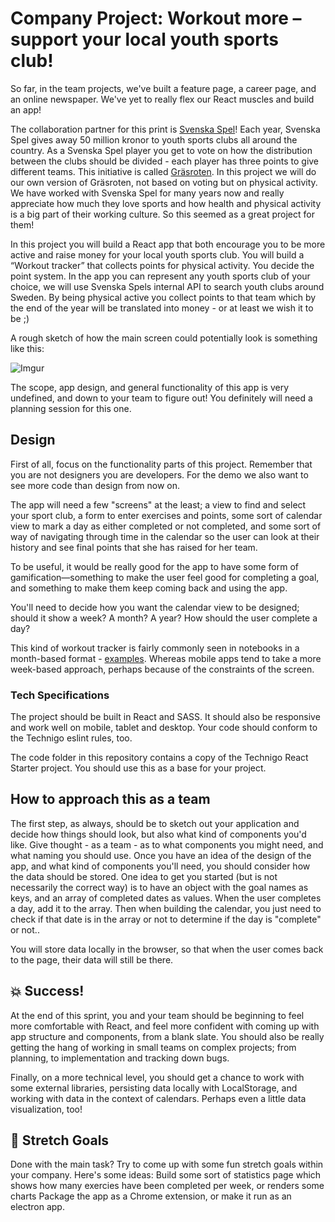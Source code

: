 # Company Project: Workout more – support your local youth sports club!

So far, in the team projects, we've built a feature page, a career page, and an online newspaper. We've yet to really flex our React muscles and build an app!

The collaboration partner for this print is [Svenska Spel](https://karriar.svenskaspel.se/)! Each year, Svenska Spel gives away 50 million kronor to youth sports clubs all around the country. As a Svenska Spel player you get to vote on how the distribution between the clubs should be divided - each player has three points to give different teams. This initiative is called [Gräsroten](https://www.svenskaspel.se/grasroten). In this project we will do our own version of Gräsroten, not based on voting but on physical activity. We have worked with Svenska Spel for many years now and really appreciate how much they love sports and how health and physical activity is a big part of their working culture. So this seemed as a great project for them!

In this project you will build a React app that both encourage you to be more active and raise money for your local youth sports club. You will build a “Workout tracker” that collects points for physical activity. You decide the point system. In the app you can represent any youth sports club of your choice, we will use Svenska Spels internal API to search youth clubs around Sweden. By being physical active you collect points to that team which by the end of the year will be translated into money - or at least we wish it to be ;) 

A rough sketch of how the main screen could potentially look is something like this:

![Imgur](https://i.imgur.com/O4GLtbd.jpg)

The scope, app design, and general functionality of this app is very undefined, and down to your team to figure out! You definitely will need a planning session for this one.


## Design

First of all, focus on the functionality parts of this project. Remember that you are not designers you are developers. For the demo we also want to see more code than design from now on.

The app will need a few "screens" at the least; a view to find and select your sport club, a form to enter exercises and points, some sort of calendar view to mark a day as either completed or not completed, and some sort of way of navigating through time in the calendar so the user can look at their history and see final points that she has raised for her team.

To be useful, it would be really good for the app to have some form of gamification—something to make the user feel good for completing a goal, and something to make them keep coming back and using the app.

You'll need to decide how you want the calendar view to be designed; should it show a week? A month? A year? How should the user complete a day?

This kind of workout tracker is fairly commonly seen in notebooks in a month-based format - [examples](https://www.pinterest.se/search/pins/?q=workout%20tracker&rs=typed&term_meta[]=workout%7Ctyped&term_meta[]=tracker%7Ctyped). Whereas mobile apps tend to take a more week-based approach, perhaps because of the constraints of the screen.

### Tech Specifications

The project should be built in React and SASS. It should also be responsive and work well on mobile, tablet and desktop. Your code should conform to the Technigo eslint rules, too.

The code folder in this repository contains a copy of the Technigo React Starter project. You should use this as a base for your project.

## How to approach this as a team

The first step, as always, should be to sketch out your application and decide how things should look, but also what kind of components you'd like. Give thought - as a team - as to what components you might need, and what naming you should use.
Once you have an idea of the design of the app, and what kind of components you'll need, you should consider how the data should be stored. One idea to get you started (but is not necessarily the correct way) is to have an object with the goal names as keys, and an array of completed dates as values. When the user completes a day, add it to the array. Then when building the calendar, you just need to check if that date is in the array or not to determine if the day is "complete" or not..

You will store data locally in the browser, so that when the user comes back to the page, their data will still be there.

## 💥 Success!

At the end of this sprint, you and your team should be beginning to feel more comfortable with React, and feel more confident with coming up with app structure and components, from a blank slate.
You should also be really getting the hang of working in small teams on complex projects; from planning, to implementation and tracking down bugs.

Finally, on a more technical level, you should get a chance to work with some external libraries, persisting data locally with LocalStorage, and working with data in the context of calendars. Perhaps even a little data visualization, too!

## 🏃 Stretch Goals
Done with the main task? Try to come up with some fun stretch goals within your company. Here's some ideas:
Build some sort of statistics page which shows how many exercies have been completed per week, or renders some charts
Package the app as a Chrome extension, or make it run as an electron app.

